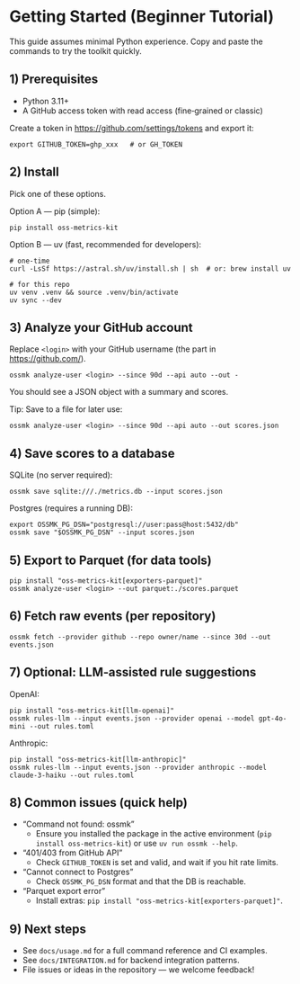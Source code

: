 # Getting Started (Beginner Tutorial)

This guide assumes minimal Python experience. Copy and paste the commands to try the toolkit quickly.

## 1) Prerequisites

- Python 3.11+
- A GitHub access token with read access (fine‑grained or classic)

Create a token in https://github.com/settings/tokens and export it:

```
export GITHUB_TOKEN=ghp_xxx   # or GH_TOKEN
```

## 2) Install

Pick one of these options.

Option A — pip (simple):
```
pip install oss-metrics-kit
```

Option B — uv (fast, recommended for developers):
```
# one‑time
curl -LsSf https://astral.sh/uv/install.sh | sh  # or: brew install uv

# for this repo
uv venv .venv && source .venv/bin/activate
uv sync --dev
```

## 3) Analyze your GitHub account

Replace `<login>` with your GitHub username (the part in https://github.com/<login>).

```
ossmk analyze-user <login> --since 90d --api auto --out -
```

You should see a JSON object with a summary and scores.

Tip: Save to a file for later use:
```
ossmk analyze-user <login> --since 90d --api auto --out scores.json
```

## 4) Save scores to a database

SQLite (no server required):
```
ossmk save sqlite:///./metrics.db --input scores.json
```

Postgres (requires a running DB):
```
export OSSMK_PG_DSN="postgresql://user:pass@host:5432/db"
ossmk save "$OSSMK_PG_DSN" --input scores.json
```

## 5) Export to Parquet (for data tools)

```
pip install "oss-metrics-kit[exporters-parquet]"
ossmk analyze-user <login> --out parquet:./scores.parquet
```

## 6) Fetch raw events (per repository)

```
ossmk fetch --provider github --repo owner/name --since 30d --out events.json
```

## 7) Optional: LLM‑assisted rule suggestions

OpenAI:
```
pip install "oss-metrics-kit[llm-openai]"
ossmk rules-llm --input events.json --provider openai --model gpt-4o-mini --out rules.toml
```

Anthropic:
```
pip install "oss-metrics-kit[llm-anthropic]"
ossmk rules-llm --input events.json --provider anthropic --model claude-3-haiku --out rules.toml
```

## 8) Common issues (quick help)

- “Command not found: ossmk”
  - Ensure you installed the package in the active environment (`pip install oss-metrics-kit`) or use `uv run ossmk --help`.
- “401/403 from GitHub API”
  - Check `GITHUB_TOKEN` is set and valid, and wait if you hit rate limits.
- “Cannot connect to Postgres”
  - Check `OSSMK_PG_DSN` format and that the DB is reachable.
- “Parquet export error”
  - Install extras: `pip install "oss-metrics-kit[exporters-parquet]"`.

## 9) Next steps

- See `docs/usage.md` for a full command reference and CI examples.
- See `docs/INTEGRATION.md` for backend integration patterns.
- File issues or ideas in the repository — we welcome feedback!
